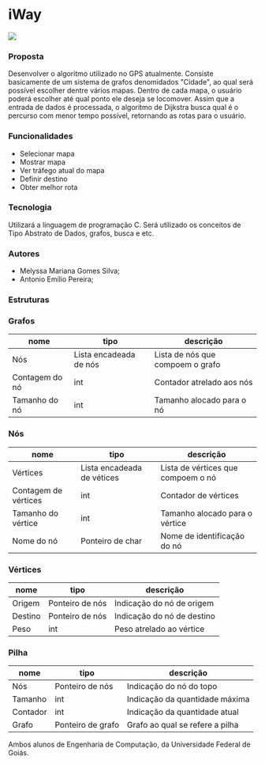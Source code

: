 # iWay

<img src="https://cdn.discordapp.com/attachments/764880223560794172/825332830514446336/9lhpx3wZUgfWAJPjYc-33Bs3E0ZWiHseTUBVy9_2oZjdMjyIQFbQAZgQAV8PAzLs-si4k-w9ZEpb7pPaygrtmGY1mPib5M9GtAv6.png">


### Proposta
Desenvolver o algoritmo utilizado no GPS atualmente. Consiste basicamente de um sistema de grafos denomidados "Cidade", ao qual será possível escolher dentre vários mapas. Dentro de cada mapa, o usuário poderá escolher até qual ponto ele deseja se locomover. Assim que a entrada de dados é processada, o algoritmo de Dijkstra busca qual é o percurso com menor tempo possível, retornando as rotas para o usuário.


### Funcionalidades
* Selecionar mapa
* Mostrar mapa
* Ver tráfego atual do mapa
* Definir destino
* Obter melhor rota


### Tecnologia
Utilizará a linguagem de programação C. Será utilizado os conceitos de  Tipo Abstrato de Dados, grafos, busca e etc. 

### Autores
* Melyssa Mariana Gomes Silva;
* Antonio Emílio Pereira;

### Estruturas
  ### Grafos

| nome                  | tipo                          | descrição                                                 |
| -------------         | -----------                   | ---                                                       |
| Nós                   | Lista encadeada de nós        | Lista de nós que compoem o grafo                          |
| Contagem do nó        | int                           | Contador atrelado aos nós                                 |
| Tamanho do nó         | int                           | Tamanho alocado para o nó                                 |

  ### Nós

| nome                  | tipo                          | descrição                                                 |
| -------------         | -----------                   | ---                                                       |
| Vértices              | Lista encadeada de vétices    | Lista de vértices que compoem o nó                        |
| Contagem de vértices  | int                           | Contador de vértices                                      |
| Tamanho do vértice    | int                           | Tamanho alocado para o vértice                            |
| Nome do nó            | Ponteiro de char              | Nome de identificação do nó                               |

  ### Vértices

| nome                  | tipo                          | descrição                                                 |
| -------------         | -----------                   | ---                                                       |
| Origem                | Ponteiro de nós               | Indicação do nó de origem                                 |
| Destino               | Ponteiro de nós               | Indicação do nó de destino                                |
| Peso                  | int                           | Peso atrelado ao vértice                                  |


  ### Pilha

| nome                  | tipo                          | descrição                                                 |
| -------------         | -----------                   | ---                                                       |
| Nós                   | Ponteiro de nós               | Indicação do nó do topo                                   |
| Tamanho               | int                           | Indicação da quantidade máxima                            |
| Contador              | int                           | Indicação da quantidade atual                             |
| Grafo                 | Ponteiro de grafo             | Grafo ao qual se refere a pilha                           |



Ambos alunos de Engenharia de Computação, da Universidade Federal de Goiás.




